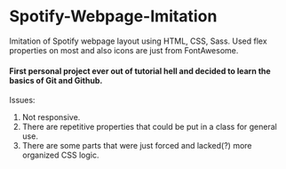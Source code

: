 # Spotify-Webpage-Imitation
Imitation of Spotify webpage layout using HTML, CSS, Sass. Used flex properties on most and also icons are just from FontAwesome. 

#### First personal project ever out of tutorial hell and decided to learn the basics of Git and Github.
Issues:
1. Not responsive.
2. There are repetitive properties that could be put in a class for general use.
3. There are some parts that were just forced and lacked(?) more organized CSS logic.
